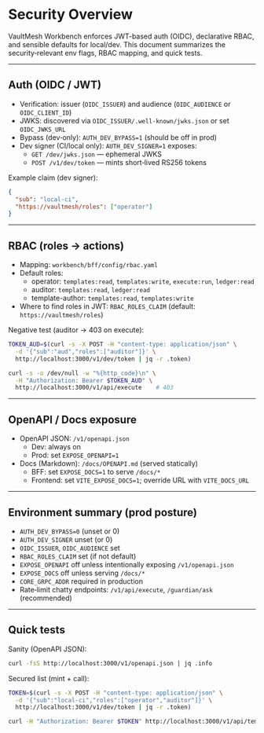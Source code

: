 # Security Overview

VaultMesh Workbench enforces JWT-based auth (OIDC), declarative RBAC, and sensible defaults for local/dev. This document summarizes the security‑relevant env flags, RBAC mapping, and quick tests.

---

## Auth (OIDC / JWT)

- Verification: issuer (`OIDC_ISSUER`) and audience (`OIDC_AUDIENCE` or `OIDC_CLIENT_ID`)
- JWKS: discovered via `OIDC_ISSUER/.well-known/jwks.json` or set `OIDC_JWKS_URL`
- Bypass (dev‑only): `AUTH_DEV_BYPASS=1` (should be off in prod)
- Dev signer (CI/local only): `AUTH_DEV_SIGNER=1` exposes:
  - `GET /dev/jwks.json` — ephemeral JWKS
  - `POST /v1/dev/token` — mints short‑lived RS256 tokens

Example claim (dev signer):

```json
{
  "sub": "local-ci",
  "https://vaultmesh/roles": ["operator"]
}
```

---

## RBAC (roles → actions)

- Mapping: `workbench/bff/config/rbac.yaml`
- Default roles:
  - operator: `templates:read`, `templates:write`, `execute:run`, `ledger:read`
  - auditor: `templates:read`, `ledger:read`
  - template-author: `templates:read`, `templates:write`
- Where to find roles in JWT: `RBAC_ROLES_CLAIM` (default: `https://vaultmesh/roles`)

Negative test (auditor → 403 on execute):

```bash
TOKEN_AUD=$(curl -s -X POST -H "content-type: application/json" \
  -d '{"sub":"aud","roles":["auditor"]}' \
  http://localhost:3000/v1/dev/token | jq -r .token)

curl -s -o /dev/null -w "%{http_code}\n" \
  -H "Authorization: Bearer $TOKEN_AUD" \
  http://localhost:3000/v1/api/execute    # 403
```

---

## OpenAPI / Docs exposure

- OpenAPI JSON: `/v1/openapi.json`
  - Dev: always on
  - Prod: set `EXPOSE_OPENAPI=1`
- Docs (Markdown): `/docs/OPENAPI.md` (served statically)
  - BFF: set `EXPOSE_DOCS=1` to serve `/docs/*`
  - Frontend: set `VITE_EXPOSE_DOCS=1`; override URL with `VITE_DOCS_URL`

---

## Environment summary (prod posture)

- `AUTH_DEV_BYPASS=0` (unset or 0)
- `AUTH_DEV_SIGNER` unset (or 0)
- `OIDC_ISSUER`, `OIDC_AUDIENCE` set
- `RBAC_ROLES_CLAIM` set (if not default)
- `EXPOSE_OPENAPI` off unless intentionally exposing `/v1/openapi.json`
- `EXPOSE_DOCS` off unless serving `/docs/*`
- `CORE_GRPC_ADDR` required in production
- Rate‑limit chatty endpoints: `/v1/api/execute`, `/guardian/ask` (recommended)

---

## Quick tests

Sanity (OpenAPI JSON):

```bash
curl -fsS http://localhost:3000/v1/openapi.json | jq .info
```

Secured list (mint + call):

```bash
TOKEN=$(curl -s -X POST -H "content-type: application/json" \
  -d '{"sub":"local-ci","roles":["operator","auditor"]}' \
  http://localhost:3000/v1/dev/token | jq -r .token)

curl -H "Authorization: Bearer $TOKEN" http://localhost:3000/v1/api/templates | jq .
```

